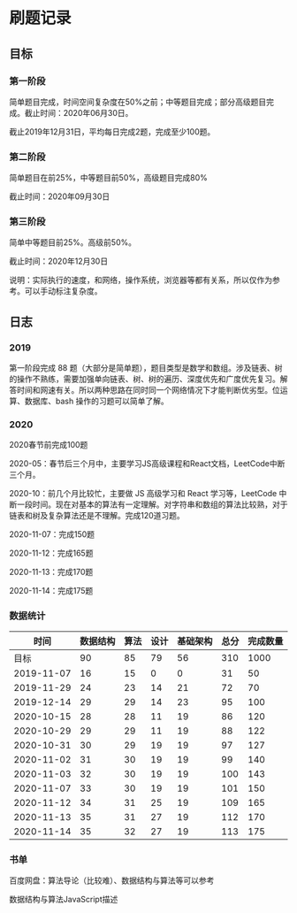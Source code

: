 # 刷题记录

## 目标

### 第一阶段

简单题目完成，时间空间复杂度在50%之前；中等题目完成；部分高级题目完成。截止时间：2020年06月30日。

截止2019年12月31日，平均每日完成2题，完成至少100题。

### 第二阶段

简单题目在前25%，中等题目前50%，高级题目完成80%

截止时间：2020年09月30日

### 第三阶段

简单中等题目前25%。高级前50%。

截止时间：2020年12月30日


说明：实际执行的速度，和网络，操作系统，浏览器等都有关系，所以仅作为参考。可以手动标注复杂度。


## 日志

### 2019

第一阶段完成 88 题（大部分是简单题），题目类型是数学和数组。涉及链表、树的操作不熟练，需要加强单向链表、树、树的遍历、深度优先和广度优先复习。解答时间和网速有关。所以两种思路在同时同一个网络情况下才能判断优劣型。位运算、数据库、bash 操作的习题可以简单了解。

### 2020

2020春节前完成100题

2020-05：春节后三个月中，主要学习JS高级课程和React文档，LeetCode中断三个月。

2020-10：前几个月比较忙，主要做 JS 高级学习和 React 学习等，LeetCode 中断一段时间。现在对基本的算法有一定理解。对字符串和数组的算法比较熟，对于链表和树及复杂算法还是不理解。完成120道习题。

2020-11-07：完成150题

2020-11-12：完成165题

2020-11-13：完成170题

2020-11-14：完成175题

### 数据统计

| 时间       | 数据结构 | 算法 | 设计 | 基础架构 | 总分 | 完成数量 |
| ---------- | -------- | ---- | ---- | -------- | ---- | ---- |
| 目标       | 90       | 85   | 79   | 56       | 310    | 1000 |
| 2019-11-07 | 16       | 15   | 0    | 0        | 31      | 50 |
| 2019-11-29 | 24       | 23   | 14   | 21       | 72     | 70 |
| 2019-12-14 | 29       | 29   | 14   | 23       | 95    | 100 |
| 2020-10-15 | 28       | 28   | 11   | 19       | 86     | 120 |
| 2020-10-29 | 29 | 29 | 11 | 19 | 88 | 122 |
| 2020-10-31 | 30 | 29 | 19 | 19 | 97 | 127 |
| 2020-11-02 | 31 | 30 | 19 | 19 | 99 | 140 |
| 2020-11-03 | 32 | 30 | 19 | 19 | 100 | 143 |
| 2020-11-07 | 33 | 30 | 19 | 19 | 101 | 150 |
| 2020-11-12 | 34 | 31 | 25 | 19 | 109 | 165 |
| 2020-11-13 | 35 | 31 | 27 | 19 | 112 | 170 |
| 2020-11-14 | 35 | 32 | 27 | 19 | 113 | 175 |


### 书单

百度网盘：算法导论（比较难）、数据结构与算法等可以参考

数据结构与算法JavaScript描述

